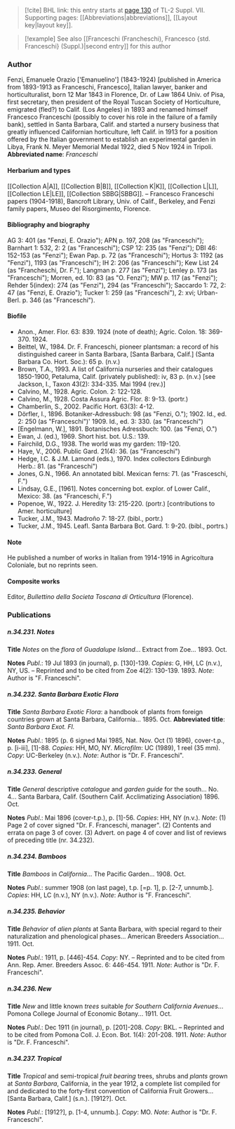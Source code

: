 > [!cite] BHL link: this entry starts at [page 130](https://www.biodiversitylibrary.org/page/33259634) of TL-2 Suppl. VII.
> Supporting pages: [[Abbreviations|abbreviations]], [[Layout key|layout key]].

> [!example] See also [[Franceschi (Francheschi), Francesco {std. Franceschi} (Suppl.)|second entry]] for this author

### Author

Fenzi, Emanuele Orazio \['Emanuelino'\] (1843-1924) \[published in America from 1893-1913 as Franceschi, Francesco\], Italian lawyer, banker and horticulturalist, born 12 Mar 1843 in Florence, Dr. of Law 1864 Univ. of Pisa, first secretary, then president of the Royal Tuscan Society of Horticulture, emigrated (fled?) to Calif. (Los Angeles) in 1893 and renamed himself Francesco Franceschi (possibly to cover his role in the failure of a family bank), settled in Santa Barbara, Calif. and started a nursery business that greatly influenced Californian horticulture, left Calif. in 1913 for a position offered by the Italian government to establish an experimental garden in Libya, Frank N. Meyer Memorial Medal 1922, died 5 Nov 1924 in Tripoli. 
**Abbreviated name**: *Franceschi*

#### Herbarium and types

[[Collection A|A]], [[Collection B|B]], [[Collection K|K]], [[Collection L|L]], [[Collection LE|LE]], [[Collection SBBG|SBBG]]. – Francesco Franceschi papers (1904-1918), Bancroft Library, Univ. of Calif., Berkeley, and Fenzi family papers, Museo del Risorgimento, Florence.

#### Bibliography and biography

AG 3: 401 (as "Fenzi, E. Orazio"); APN p. 197, 208 (as "Franceschi"); Barnhart 1: 532, 2: 2 (as "Franceschi"); CSP 12: 235 (as "Fenzi"); DBI 46: 152-153 (as "Fenzi"); Ewan Pap. p. 72 (as "Franceschi"); Hortus 3: 1192 (as "Fenzi"), 1193 (as "Franceschi"); IH 2: 206 (as "Franceschi"); Kew List 24 (as "Francheschi, Dr. F."); Langman p. 277 (as "Fenzi"); Lenley p. 173 (as "Franceschi"); Morren, ed. 10: 83 (as "O. Fenzi"); MW p. 117 (as "Fenzi"); Rehder 5(index): 274 (as "Fenzi"), 294 (as "Franceschi"); Saccardo 1: 72, 2: 47 (as "Fenzi, E. Orazio"); Tucker 1: 259 (as "Franceschi"), 2: xvi; Urban-Berl. p. 346 (as "Franceschi").

#### Biofile

- Anon., Amer. Flor. 63: 839. 1924 (note of death); Agric. Colon. 18: 369-370. 1924.
- Beittel, W., 1984. Dr. F. Franceschi, pioneer plantsman: a record of his distinguished career in Santa Barbara, \[Santa Barbara, Calif.\] (Santa Barbara Co. Hort. Soc.): 65 p. (n.v.)
- Brown, T.A., 1993. A list of California nurseries and their catalogues 1850-1900, Petaluma, Calif. (privately published): iv, 83 p. (n.v.) \[see Jackson, I., Taxon 43(2): 334-335. Mai 1994 (rev.)\]
- Calvino, M., 1928. Agric. Colon. 2: 122-128.
- Calvino, M., 1928. Costa Assura Agric. Flor. 8: 9-13. (portr.)
- Chamberlin, S., 2002. Pacific Hort. 63(3): 4-12.
- Dörfler, I., 1896. Botaniker-Adressbuch: 98 (as "Fenzi, O."); 1902. Id., ed. 2: 250 (as "Franceschi")' 1909. Id., ed. 3: 330. (as "Franceschi")
- \[Engelmann, W.\], 1891. Botanisches Adressbuch: 100. (as "Fenzi, O.")
- Ewan, J. (ed.), 1969. Short hist. bot. U.S.: 139.
- Fairchild, D.G., 1938. The world was my garden: 119-120.
- Haye, V., 2006. Public Gard. 21(4): 36. (as "Franceschi")
- Hedge, I.C. & J.M. Lamond (eds.), 1970. Index collectors Edinburgh Herb.: 81. (as "Franceschi")
- Jones, G.N., 1966. An annotated bibl. Mexican ferns: 71. (as "Frasceschi, F.")
- Lindsay, G.E., \[1961\]. Notes concerning bot. explor. of Lower Calif., Mexico: 38. (as "Franceschi, F.")
- Popenoe, W., 1922. J. Heredity 13: 215-220. (portr.) \[contributions to Amer. horticulture\]
- Tucker, J.M., 1943. Madroño 7: 18-27. (bibl., portr.)
- Tucker, J.M., 1945. Leafl. Santa Barbara Bot. Gard. 1: 9-20. (bibl., portrs.)

#### Note

He published a number of works in Italian from 1914-1916 in Agricoltura Coloniale, but no reprints seen.

#### Composite works

Editor, *Bullettino della Societa Toscana di Orticultura* (Florence).

### Publications

##### n.34.231. Notes

**Title**
*Notes* on the *flora* of *Guadalupe Island*... Extract from Zoe... 1893. Oct.

**Notes**
*Publ*.: 19 Jul 1893 (in journal), p. \[130\]-139. *Copies*: G, HH, LC (n.v.), NY, US. – Reprinted and to be cited from Zoe 4(2): 130-139. 1893.
*Note*: Author is "F. Franceschi".

##### n.34.232. Santa Barbara Exotic Flora

**Title**
*Santa Barbara Exotic Flora*: a handbook of plants from foreign countries grown at Santa Barbara, California... 1895. Oct.
**Abbreviated title**: *Santa Barbara Exot. Fl.*

**Notes**
*Publ*.: 1895 (p. 6 signed Mai 1985, Nat. Nov. Oct (1) 1896), cover-t.p., p. \[i-iii\], \[1\]-88. *Copies*: HH, MO, NY. *Microfilm*: UC (1989), 1 reel (35 mm). *Copy*: UC-Berkeley (n.v.).
*Note*: Author is "Dr. F. Franceschi".

##### n.34.233. General

**Title**
*General* descriptive *catalogue* and *garden guide* for the south... No. 4... Santa Barbara, Calif. (Southern Calif. Acclimatizing Association) 1896. Oct.

**Notes**
*Publ*.: Mai 1896 (cover-t.p.), p. \[1\]-56. *Copies*: HH, NY (n.v.).
*Note*: (1) Page 2 of cover signed "Dr. F. Franceschi, manager". (2) Contents and errata on page 3 of cover. (3) Advert. on page 4 of cover and list of reviews of preceding title (nr. 34.232).

##### n.34.234. Bamboos

**Title**
*Bamboos* in *California*... The Pacific Garden... 1908. Oct.

**Notes**
*Publ*.: summer 1908 (on last page), t.p. \[=p. 1\], p. \[2-7, unnumb.\]. *Copies*: HH, LC (n.v.), NY (n.v.).
*Note*: Author is "F. Franceschi".

##### n.34.235. Behavior

**Title**
*Behavior* of *alien plants* at Santa Barbara, with special regard to their naturalization and phenological phases... American Breeders Association... 1911. Oct.

**Notes**
*Publ*.: 1911, p. \[446\]-454. *Copy*: NY. – Reprinted and to be cited from Ann. Rep. Amer. Breeders Assoc. 6: 446-454. 1911.
*Note*: Author is "Dr. F. Franceschi".

##### n.34.236. New

**Title**
*New* and little known *trees* suitable *for Southern California Avenues*... Pomona College Journal of Economic Botany... 1911. Oct.

**Notes**
*Publ*.: Dec 1911 (in journal), p. \[201\]-208. *Copy*: BKL. – Reprinted and to be cited from Pomona Coll. J. Econ. Bot. 1(4): 201-208. 1911.
*Note*: Author is "Dr. F. Franceschi".

##### n.34.237. Tropical

**Title**
*Tropical* and semi-tropical *fruit bearing* trees, shrubs and *plants* grown at *Santa Barbara*, California, in the year 1912, a complete list compiled for and dedicated to the forty-first convention of California Fruit Growers... \[Santa Barbara, Calif.\] (s.n.). \[1912?\]. Oct.

**Notes**
*Publ*.: \[1912?\], p. \[1-4, unnumb.\]. *Copy*: MO.
*Note*: Author is "Dr. F. Franceschi".

